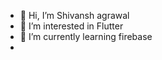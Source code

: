 - 👋 Hi, I’m Shivansh agrawal
- 👀 I’m interested in Flutter
- 🌱 I’m currently learning firebase
-

<!---
shivansh22agra/shivansh22agra is a ✨ special ✨ repository because its `README.md` (this file) appears on your GitHub profile.
You can click the Preview link to take a look at your changes.
--->
